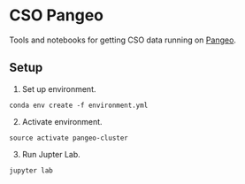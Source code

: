 # CSO Pangeo
Tools and notebooks for getting CSO data running on [Pangeo](http://pangeo-data.org).

## Setup
1. Set up environment.
```
conda env create -f environment.yml
```
2. Activate environment.
```
source activate pangeo-cluster
```
3. Run Jupter Lab.
```
jupyter lab
```
